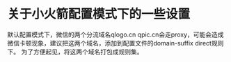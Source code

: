 # 关于小火箭配置模式下的一些设置
默认配置模式下，微信的两个分流域名qlogo.cn qpic.cn会走proxy，可能会造成微信卡顿现象，建议把这两个域名，添加到配置文件的domain-suffix direct规则下。
为了方便起见，将这两个域名打包成规则集。
